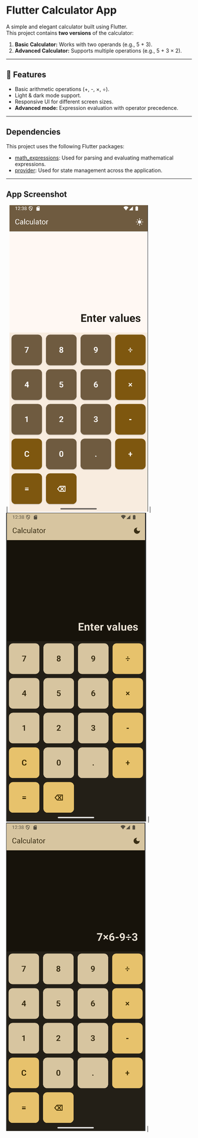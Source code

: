 # Flutter Calculator App

A simple and elegant calculator built using Flutter.  
This project contains **two versions** of the calculator:
1. **Basic Calculator:** Works with two operands (e.g., 5 + 3).
2. **Advanced Calculator:** Supports multiple operations (e.g., 5 + 3 × 2).

---

## 🚀 Features
- Basic arithmetic operations (+, -, ×, ÷).
- Light & dark mode support.
- Responsive UI for different screen sizes.
- **Advanced mode:** Expression evaluation with operator precedence.

---
## Dependencies

This project uses the following Flutter packages:

- [math_expressions](https://pub.dev/packages/math_expressions): Used for parsing and evaluating mathematical expressions.
- [provider](https://pub.dev/packages/provider): Used for state management across the application.

---

## App Screenshot
| ![App light mode Screenshot](assets/lightmode.png) | ![App dark mode Screenshot](assets/darkmode.png) | ![App  Screenshot](assets/MoreThenOneOper.png) |